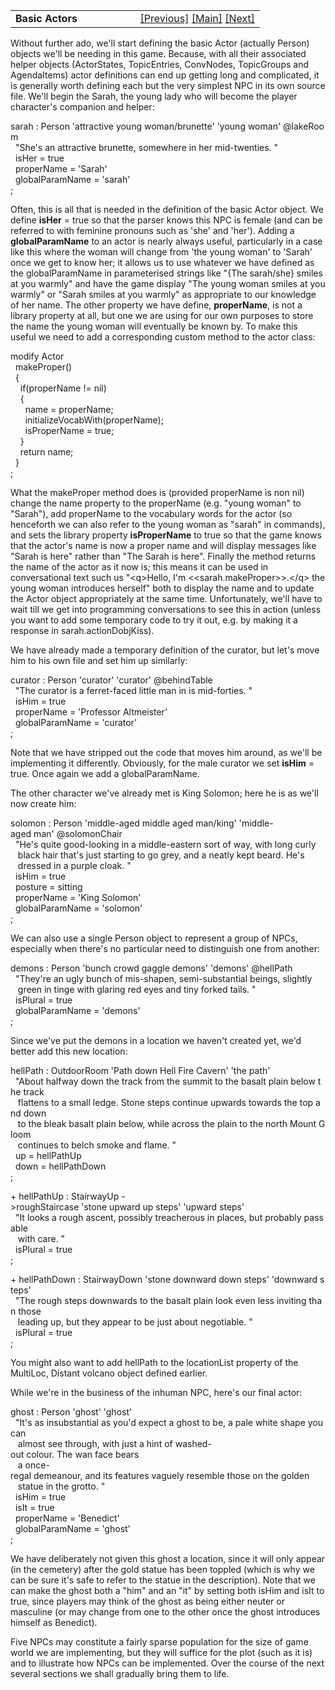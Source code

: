 ---
---
<table width="100%" data-border="0" data-cellspacing="0"
data-cellpadding="3" data-bgcolor="#C0C0C0">
<colgroup>
<col style="width: 50%" />
<col style="width: 50%" />
</colgroup>
<tbody>
<tr>
<td style="text-align: left;"><strong>Basic Actors<br />
</strong></td>
<td style="text-align: right;"><a
href="overview-actors+npcs.html">[Previous]</a> <a
href="generalintroduction.html">[Main]</a> <a
href="actorcustomization.html">[Next]</a></td>
</tr>
</tbody>
</table>

  
Without further ado, we'll start defining the basic Actor (actually
Person) objects we'll be needing in this game. Because, with all their
associated helper objects (ActorStates, TopicEntries, ConvNodes,
TopicGroups and AgendaItems) actor definitions can end up getting long
and complicated, it is generally worth defining each but the very
simplest NPC in its own source file. We'll begin the Sarah, the young
lady who will become the player character's companion and helper:  
  
sarah : Person 'attractive young woman/brunette' 'young woman' @lakeRoom  
  "She's an attractive brunette, somewhere in her mid-twenties. "  
  isHer = true  
  properName = 'Sarah'  
  globalParamName = 'sarah'  
;  
  
Often, this is all that is needed in the definition of the basic Actor
object. We define **isHer** = true so that the parser knows this NPC is
female (and can be referred to with feminine pronouns such as 'she' and
'her'). Adding a **globalParamName** to an actor is nearly always
useful, particularly in a case like this where the woman will change
from 'the young woman' to 'Sarah' once we get to know her; it allows us
to use whatever we have defined as the globalParamName in parameterised
strings like "{The sarah/she} smiles at you warmly" and have the game
display "The young woman smiles at you warmly" or "Sarah smiles at you
warmly" as appropriate to our knowledge of her name. The other property
we have define, **properName**, is not a library property at all, but
one we are using for our own purposes to store the name the young woman
will eventually be known by. To make this useful we need to add a
corresponding custom method to the actor class:  
  
modify Actor  
  makeProper()  
  {  
    if(properName != nil)  
    {  
      name = properName;  
      initializeVocabWith(properName);  
      isProperName = true;  
    }  
    return name;  
  }  
;  
  
What the makeProper method does is (provided properName is non nil)
change the name property to the properName (e.g. "young woman" to
"Sarah"), add properName to the vocabulary words for the actor (so
henceforth we can also refer to the young woman as "sarah" in commands),
and sets the library property **isProperName** to true so that the game
knows that the actor's name is now a proper name and will display
messages like "Sarah is here" rather than "The Sarah is here". Finally
the method returns the name of the actor as it now is; this means it can
be used in conversational text such us "\<q\>Hello, I'm
\<\<sarah.makeProper\>\>.\</q\> the young woman introduces herself" both
to display the name and to update the Actor object appropriately at the
same time. Unfortunately, we'll have to wait till we get into
programming conversations to see this in action (unless you want to add
some temporary code to try it out, e.g. by making it a response in
sarah.actionDobjKiss).  
  
We have already made a temporary definition of the curator, but let's
move him to his own file and set him up similarly:  
  
curator : Person 'curator' 'curator' @behindTable  
  "The curator is a ferret-faced little man in is mid-forties. "  
  isHim = true        
  properName = 'Professor Altmeister'  
  globalParamName = 'curator'  
;  
  
Note that we have stripped out the code that moves him around, as we'll
be implementing it differently. Obviously, for the male curator we set
**isHim** = true. Once again we add a globalParamName.  
  
The other character we've already met is King Solomon; here he is as
we'll now create him:  
  
solomon : Person 'middle-aged middle aged man/king' 'middle-aged man' @solomonChair  
  "He's quite good-looking in a middle-eastern sort of way, with long curly  
   black hair that's just starting to go grey, and a neatly kept beard. He's  
   dressed in a purple cloak. "  
  isHim = true      
  posture = sitting  
  properName = 'King Solomon'  
  globalParamName = 'solomon'  
;  
  
We can also use a single Person object to represent a group of NPCs,
especially when there's no particular need to distinguish one from
another:  
  
demons : Person 'bunch crowd gaggle demons' 'demons' @hellPath  
  "They're an ugly bunch of mis-shapen, semi-substantial beings, slightly  
   green in tinge with glaring red eyes and tiny forked tails. "         
  isPlural = true  
  globalParamName = 'demons'  
;  
  
Since we've put the demons in a location we haven't created yet, we'd
better add this new location:  
  
hellPath : OutdoorRoom 'Path down Hell Fire Cavern' 'the path'  
  "About halfway down the track from the summit to the basalt plain below the track   
   flattens to a small ledge. Stone steps continue upwards towards the top and down  
   to the bleak basalt plain below, while across the plain to the north Mount Gloom  
   continues to belch smoke and flame. "  
  up = hellPathUp  
  down = hellPathDown  
;  
  
+ hellPathUp : StairwayUp -\>roughStaircase 'stone upward up steps' 'upward steps'  
  "It looks a rough ascent, possibly treacherous in places, but probably passable  
   with care. "  
  isPlural = true  
;  
  
+ hellPathDown : StairwayDown 'stone downward down steps' 'downward steps'  
  "The rough steps downwards to the basalt plain look even less inviting than those  
   leading up, but they appear to be just about negotiable. "  
  isPlural = true  
;  
  
You might also want to add hellPath to the locationList property of the
MultiLoc, Distant volcano object defined earlier.  
  
While we're in the business of the inhuman NPC, here's our final
actor:  
  
ghost : Person 'ghost' 'ghost'   
  "It's as insubstantial as you'd expect a ghost to be, a pale white shape you can  
   almost see through, with just a hint of washed-out colour. The wan face bears  
   a once-regal demeanour, and its features vaguely resemble those on the golden  
   statue in the grotto. "  
  isHim = true         
  isIt = true   
  properName = 'Benedict'  
  globalParamName = 'ghost'  
;  
  
We have deliberately not given this ghost a location, since it will only
appear (in the cemetery) after the gold statue has been toppled (which
is why we can be sure it's safe to refer to the statue in the
description). Note that we can make the ghost both a "him" and an "it"
by setting both isHim and isIt to true, since players may think of the
ghost as being either neuter or masculine (or may change from one to the
other once the ghost introduces himself as Benedict).  
  
Five NPCs may constitute a fairly sparse population for the size of game
world we are implementing, but they will suffice for the plot (such as
it is) and to illustrate how NPCs can be implemented. Over the course of
the next several sections we shall gradually bring them to life.  
